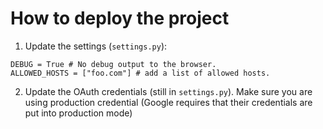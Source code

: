 # How to deploy the project

1. Update the settings (`settings.py`):

```
DEBUG = True # No debug output to the browser.
ALLOWED_HOSTS = ["foo.com"] # add a list of allowed hosts.
```
2. Update the OAuth credentials (still in `settings.py`). Make sure you are
using production credential (Google requires that their credentials are put
into production mode)
